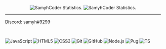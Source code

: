 <p align="center">
</p>

<p align="center">
    <img src="https://github-readme-stats.vercel.app/api?username=SamyhCoder&show_icons=true&custom_title=SamyhCoder_%20Github%20Stats&theme=gotham" alt="SamyhCoder Statistics." />
    <img src="https://github-readme-stats.vercel.app/api/top-langs/?username=SamyhCoder&layout=compact&theme=gotham" alt="SamyhCoder Statistics." />

</p>
<hr>

Discord: samyh#9299

<br>

![JavaScript](https://img.shields.io/badge/-JavaScript-000000?style=for-the-badge&logo=javascript)
![HTML5](https://img.shields.io/badge/-HTML5-000000?style=for-the-badge&logo=HTML5)
![CSS3](https://img.shields.io/badge/-CSS3-000000?style=for-the-badge&logo=CSS3&logoColor=3799d6)
![Git](https://img.shields.io/badge/-Git-000000?style=for-the-badge&logo=git&logoColor=F05032)
![GitHub](https://img.shields.io/badge/-GitHub-000000?style=for-the-badge&logo=github&logoColor=fff)
![Node.js](https://img.shields.io/badge/-Node.js-000000?style=for-the-badge&logo=node.js&logoColor=339933)
![Pug](https://img.shields.io/badge/-Pug-000000?style=for-the-badge&logo=pug&logoColor=f74b00)
![TS](https://img.shields.io/badge/-ts-000000?style=for-the-badge&logo=typescript&logoColor=00acd7)
